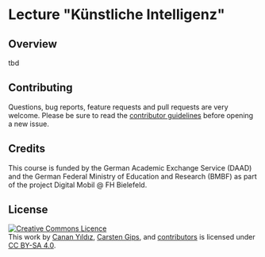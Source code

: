 # Lecture "Künstliche Intelligenz"

## Overview

tbd


## Contributing

Questions, bug reports, feature requests and pull requests are very welcome.
Please be sure to read the [contributor guidelines](CONTRIBUTING.md) before
opening a new issue.


## Credits

This course is funded by the German Academic Exchange Service (DAAD) and the German Federal Ministry of Education and Research (BMBF) as part of the project Digital Mobil @ FH Bielefeld.


## License

<!-- https://creativecommons.org/choose/ -->
<a rel="license" href="http://creativecommons.org/licenses/by-sa/4.0/"><img alt="Creative Commons Licence" style="border-width:0" src="https://i.creativecommons.org/l/by-sa/4.0/88x31.png" /></a><br />This work by <a xmlns:cc="http://creativecommons.org/ns#" href="https://github.com/cyildiz" property="cc:attributionName" rel="cc:attributionURL">Canan Yıldız</a>, <a xmlns:cc="http://creativecommons.org/ns#" href="https://github.com/cagix" property="cc:attributionName" rel="cc:attributionURL">Carsten Gips</a>, and <a href="https://github.com/KI-Vorlesung/Lecture/graphs/contributors">contributors</a> is licensed under <a rel="license" href="http://creativecommons.org/licenses/by-sa/4.0/">CC BY-SA 4.0</a>.
